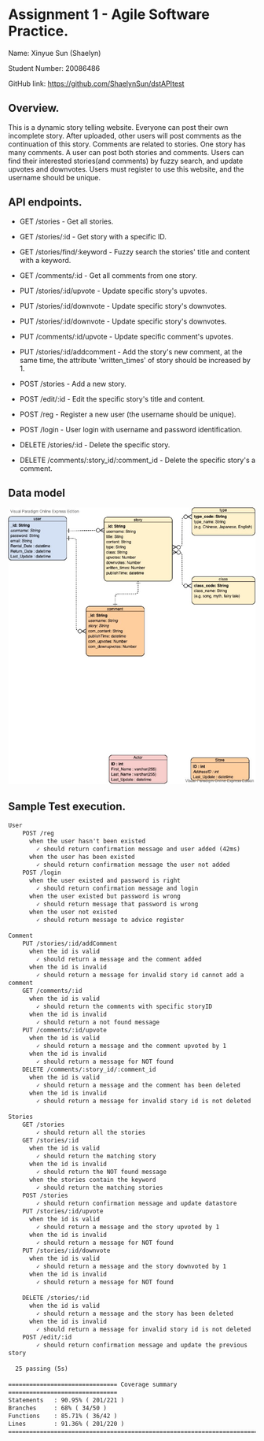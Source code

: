 # Assignment 1 - Agile Software Practice.
Name: Xinyue Sun (Shaelyn) 

Student Number: 20086486

GitHub link: https://github.com/ShaelynSun/dstAPItest

## Overview.
This is a dynamic story telling website. Everyone can post their own incomplete story. 
After uploaded, other users will post comments as the continuation of this story.
Comments are related to stories. One story has many comments. A user can post both stories and comments.
Users can find their interested stories(and comments) by fuzzy search, and update upvotes and downvotes.
Users must register to use this website, and the username should be unique.

## API endpoints.
 + GET /stories - Get all stories.
 + GET /stories/:id - Get story with a specific ID.
 + GET /stories/find/:keyword - Fuzzy search the stories' title and content with a keyword.
 + GET /comments/:id - Get all comments from one story.

 + PUT /stories/:id/upvote - Update specific story's upvotes.
 + PUT /stories/:id/downvote - Update specific story's downvotes.
 + PUT /stories/:id/downvote - Update specific story's downvotes.
 + PUT /comments/:id/upvote - Update specific comment's upvotes.
 + PUT /stories/:id/addcomment - Add the story's new comment, at the same time, the attribute 'written_times' of story should be increased by 1.

 + POST /stories - Add a new story.
 + POST /edit/:id - Edit the specific story's title and content.
 + POST /reg - Register a new user (the username should be unique).
 + POST /login - User login with username and password identification.

 + DELETE /stories/:id - Delete the specific story.
 + DELETE /comments/:story_id/:comment_id - Delete the specific story's a comment.

 ## Data model
 ![data_model](public/images/data_model.jpg)

 ## Sample Test execution.

~~~
User
    POST /reg
      when the user hasn't been existed
        ✓ should return confirmation message and user added (42ms)
      when the user has been existed
        ✓ should return confirmation message the user not added
    POST /login
      when the user existed and password is right
        ✓ should return confirmation message and login
      when the user existed but password is wrong
        ✓ should return message that password is wrong
      when the user not existed
        ✓ should return message to advice register

Comment
    PUT /stories/:id/addComment
      when the id is valid
        ✓ should return a message and the comment added
      when the id is invalid
        ✓ should return a message for invalid story id cannot add a comment
    GET /comments/:id
      when the id is valid
        ✓ should return the comments with specific storyID
      when the id is invalid
        ✓ should return a not found message
    PUT /comments/:id/upvote
      when the id is valid
        ✓ should return a message and the comment upvoted by 1
      when the id is invalid
        ✓ should return a message for NOT found
    DELETE /comments/:story_id/:comment_id
      when the id is valid
        ✓ should return a message and the comment has been deleted
      when the id is invalid
        ✓ should return a message for invalid story id is not deleted

Stories
    GET /stories
        ✓ should return all the stories
    GET /stories/:id
      when the id is valid
        ✓ should return the matching story
      when the id is invalid
        ✓ should return the NOT found message
      when the stories contain the keyword
        ✓ should return the matching stories
    POST /stories
        ✓ should return confirmation message and update datastore
    PUT /stories/:id/upvote
      when the id is valid
        ✓ should return a message and the story upvoted by 1
      when the id is invalid
        ✓ should return a message for NOT found
    PUT /stories/:id/downvote
      when the id is valid
        ✓ should return a message and the story downvoted by 1
      when the id is invalid
        ✓ should return a message for NOT found

    DELETE /stories/:id
      when the id is valid
        ✓ should return a message and the story has been deleted
      when the id is invalid
        ✓ should return a message for invalid story id is not deleted
    POST /edit/:id
        ✓ should return confirmation message and update the previous story

  25 passing (5s)

=============================== Coverage summary ===============================
Statements   : 90.95% ( 201/221 )
Branches     : 68% ( 34/50 )
Functions    : 85.71% ( 36/42 )
Lines        : 91.36% ( 201/220 )
================================================================================

~~~
